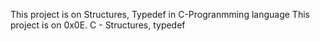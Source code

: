 This project is on Structures, Typedef in C-Progranmming language
This project is on 0x0E. C - Structures, typedef
